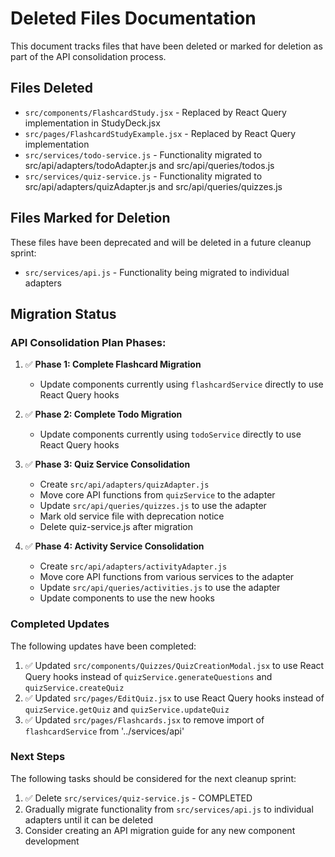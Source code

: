 # Deleted Files Documentation

This document tracks files that have been deleted or marked for deletion as part of the API consolidation process.

## Files Deleted

- `src/components/FlashcardStudy.jsx` - Replaced by React Query implementation in StudyDeck.jsx
- `src/pages/FlashcardStudyExample.jsx` - Replaced by React Query implementation
- `src/services/todo-service.js` - Functionality migrated to src/api/adapters/todoAdapter.js and src/api/queries/todos.js
- `src/services/quiz-service.js` - Functionality migrated to src/api/adapters/quizAdapter.js and src/api/queries/quizzes.js

## Files Marked for Deletion

These files have been deprecated and will be deleted in a future cleanup sprint:

- `src/services/api.js` - Functionality being migrated to individual adapters

## Migration Status

### API Consolidation Plan Phases:

1. ✅ **Phase 1: Complete Flashcard Migration**
   - Update components currently using `flashcardService` directly to use React Query hooks

2. ✅ **Phase 2: Complete Todo Migration**
   - Update components currently using `todoService` directly to use React Query hooks

3. ✅ **Phase 3: Quiz Service Consolidation**
   - Create `src/api/adapters/quizAdapter.js`
   - Move core API functions from `quizService` to the adapter
   - Update `src/api/queries/quizzes.js` to use the adapter
   - Mark old service file with deprecation notice
   - Delete quiz-service.js after migration

4. ✅ **Phase 4: Activity Service Consolidation**
   - Create `src/api/adapters/activityAdapter.js`
   - Move core API functions from various services to the adapter
   - Update `src/api/queries/activities.js` to use the adapter
   - Update components to use the new hooks

### Completed Updates

The following updates have been completed:

1. ✅ Updated `src/components/Quizzes/QuizCreationModal.jsx` to use React Query hooks instead of `quizService.generateQuestions` and `quizService.createQuiz`
2. ✅ Updated `src/pages/EditQuiz.jsx` to use React Query hooks instead of `quizService.getQuiz` and `quizService.updateQuiz`
3. ✅ Updated `src/pages/Flashcards.jsx` to remove import of `flashcardService` from '../services/api'

### Next Steps

The following tasks should be considered for the next cleanup sprint:

1. ✅ Delete `src/services/quiz-service.js` - COMPLETED
2. Gradually migrate functionality from `src/services/api.js` to individual adapters until it can be deleted
3. Consider creating an API migration guide for any new component development 